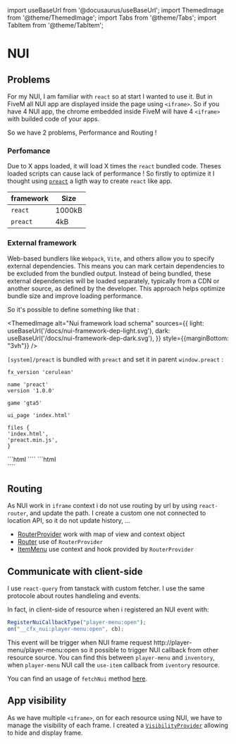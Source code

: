 import useBaseUrl from '@docusaurus/useBaseUrl';
import ThemedImage from '@theme/ThemedImage';
import Tabs from '@theme/Tabs';
import TabItem from '@theme/TabItem';

# NUI

## Problems

For my NUI, I am familiar with `react` so at start I wanted to use it. But in FiveM all NUI app are displayed inside the page using `<iframe>`. So if you have 4 NUI app, the chrome embedded inside FiveM will have 4 `<iframe>` with builded code of your apps.

So we have 2 problems, Performance and Routing !

### Perfomance

Due to X apps loaded, it will load X times the `react` bundled code. Theses loaded scripts can cause lack of performance !
So firstly to optimize it I thought using [`preact`](https://preactjs.com/) a ligth way to create `react` like app.

| framework | Size   |
| --------- | ------ |
| `react`   | 1000kB |
| `preact`  | 4kB    |

### External framework

Web-based bundlers like `Webpack`, `Vite`, and others allow you to specify external dependencies. This means you can mark certain dependencies to be excluded from the bundled output. Instead of being bundled, these external dependencies will be loaded separately, typically from a CDN or another source, as defined by the developer. This approach helps optimize bundle size and improve loading performance.

So it's possible to define something like that :

<ThemedImage
alt="Nui framework load schema"
sources={{
    light: useBaseUrl('/docs/nui-framework-dep-light.svg'),
    dark: useBaseUrl('/docs/nui-framework-dep-dark.svg'),
  }}
style={{marginBottom: "3vh"}}
/>

`[system]/preact` is bundled with `preact` and set it in parent `window.preact` :

<Tabs>
  <TabItem value="fxmanifest.lua" label="[system]/preact/fxmanifest.lua">
  
   ```
   fx_version 'cerulean'

name 'preact'
version '1.0.0'

game 'gta5'

ui_page 'index.html'

files {
  'index.html',
  'preact.min.js',
}

````

</TabItem>

<TabItem value="preact/index.html" label="[system]/preact/index.html">
 ```html
<!DOCTYPE html>
<html lang="en">
  <head>
    <meta charset="UTF-8" />
    <meta name="viewport" content="width=device-width, initial-scale=1.0" />
    <script src="./preact.min.js"></script>
    <title>Preact setup</title>
  </head>
  <body>
    <script>
      window.onload = () => {
        window.parent.preact = window.preact
        console.log("preact loaded - set in parent window")
      }
    </script>
  </body>
</html>
````

  </TabItem>

  <TabItem value="player-memu/index.html" label="[core]/player-menu/index.html">
 ```html
<!DOCTYPE html>
<html lang="en">
  <head>
    <meta charset="UTF-8" />
    <link rel="icon" type="image/svg+xml" href="/vite.svg" />
    <meta name="viewport" content="width=device-width, initial-scale=1.0" />
    <title>Player menu</title>
    <script>
      window.onload = () => {
        window.preact = window.parent.preact
        console.log("preact loaded from parent window")
      }
    </script>
  </head>
  <body>
    <div id="app"></div>
    <script type="module" src="/src/index.tsx"></script>
  </body>
</html>
````

  </TabItem>
</Tabs>

## Routing

As NUI work in `iframe` context i do not use routing by url by using `react-router`, and update the path. I create a custom one not connected to location API, so it do not update history, ...

- [RouterProvider](https://github.com/JustinMartinDev/experimental-rp/blob/main/lib/preact-shared/providers/RouterProvider.tsx") work with map of view and context object
- [Router](https://github.com/JustinMartinDev/experimental-rp/blob/main/%5Bcore%5D/player-menu/web/src/router.tsx) use of `RouterProvider`
- [ItemMenu](https://github.com/JustinMartinDev/experimental-rp/blob/main/%5Bcore%5D/player-menu/web/src/view/ItemMenu.tsx) use context and hook provided by `RouterProvider`

## Communicate with client-side

I use `react-query` from tanstack with custom fetcher. I use the same protocole about routes handleling and events.

In fact, in client-side of resource when i registered an NUI event with:

```ts
RegisterNuiCallbackType("player-menu:open");
on("__cfx_nui:player-menu:open", cb);
```

This event will be trigger when NUI frame request http://player-menu/player-menu:open so it possible to trigger NUI callback from other resource source. You can find this between `player-menu` and `inventory`, when `player-menu` NUI call the `use-item` callback from `iventory` resource.

You can find an usage of `fetchNui` method [here](https://justinmartindev.github.io/experimental-rp/docs/core/preact-shared#fetchnui).

## App visibility

As we have multiple `<iframe>`, on for each resource using NUI, we have to manage the visibility of each frame. I created a [`VisibilityProvider`](https://github.com/JustinMartinDev/experimental-rp/blob/main/lib/preact-shared/providers/VisibilityProvider.tsx) allowing to hide and display frame.
